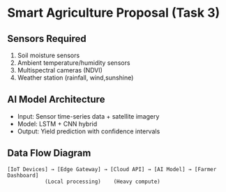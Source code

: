# Smart Agriculture Proposal (Task 3)

## Sensors Required
1. Soil moisture sensors
2. Ambient temperature/humidity sensors
3. Multispectral cameras (NDVI)
4. Weather station (rainfall, wind,sunshine)

## AI Model Architecture
- Input: Sensor time-series data + satellite imagery
- Model: LSTM + CNN hybrid
- Output: Yield prediction with confidence intervals

## Data Flow Diagram
```
[IoT Devices] → [Edge Gateway] → [Cloud API] → [AI Model] → [Farmer Dashboard]
            (Local processing)    (Heavy compute)
``` 
